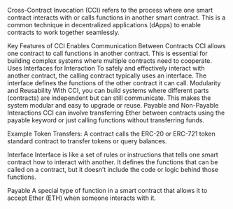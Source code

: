 Cross-Contract Invocation (CCI) refers to the process where one smart contract interacts with or calls functions in another smart contract. This is a common technique in decentralized applications (dApps) to enable contracts to work together seamlessly.

Key Features of CCI
Enables Communication Between Contracts
CCI allows one contract to call functions in another contract. This is essential for building complex systems where multiple contracts need to cooperate.
Uses Interfaces for Interaction
To safely and effectively interact with another contract, the calling contract typically uses an interface. The interface defines the functions of the other contract it can call.
Modularity and Reusability
With CCI, you can build systems where different parts (contracts) are independent but can still communicate. This makes the system modular and easy to upgrade or reuse.
Payable and Non-Payable Interactions
CCI can involve transferring Ether between contracts using the payable keyword or just calling functions without transferring funds.


Example
Token Transfers: A contract calls the ERC-20 or ERC-721 token standard contract to transfer tokens or query balances.

Interface
Interface is like a set of rules or instructions that tells one smart contract how to interact with another. It defines the functions that can be called on a contract, but it doesn’t include the code or logic behind those functions.

Payable
A special type of function in a smart contract that allows it to accept Ether (ETH) when someone interacts with it.

